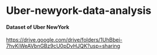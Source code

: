 # Uber-newyork-data-analysis

#### Dataset of Uber NewYork
https://drive.google.com/drive/folders/1UhBbei-7hvKiWeAVbnGBz9cU0pDvHJQK?usp=sharing
